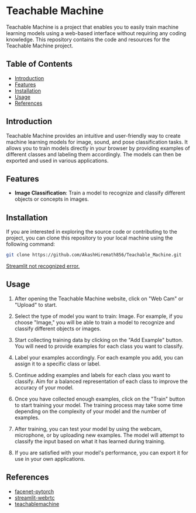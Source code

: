 # Teachable Machine

Teachable Machine is a project that enables you to easily train machine learning models using a web-based interface without requiring any coding knowledge. This repository contains the code and resources for the Teachable Machine project.

## Table of Contents

<!--ts-->

- [Introduction](#introduction)
- [Features](#features)
- [Installation](#installation)
- [Usage](#usage)
- [References](#references)

<!--te-->

## Introduction

Teachable Machine provides an intuitive and user-friendly way to create machine learning models for image, sound, and pose classification tasks. It allows you to train models directly in your browser by providing examples of different classes and labeling them accordingly. The models can then be exported and used in various applications.

## Features

- **Image Classification**: Train a model to recognize and classify different objects or concepts in images.

## Installation

If you are interested in exploring the source code or contributing to the project, you can clone this repository to your local machine using the following command:

```bash
git clone https://github.com/AkashHiremath856/Teachable_Machine.git
```

<a href='https://datatofish.com/add-python-to-windows-path/' target="_blank">Streamlit not recognized error.</a>

## Usage

1. After opening the Teachable Machine website, click on "Web Cam" or "Upload" to start.

2. Select the type of model you want to train: Image. For example, if you choose "Image," you will be able to train a model to recognize and classify different objects or images.

3. Start collecting training data by clicking on the "Add Example" button. You will need to provide examples for each class you want to classify.

4. Label your examples accordingly. For each example you add, you can assign it to a specific class or label.

5. Continue adding examples and labels for each class you want to classify. Aim for a balanced representation of each class to improve the accuracy of your model.

6. Once you have collected enough examples, click on the "Train" button to start training your model. The training process may take some time depending on the complexity of your model and the number of examples.

7. After training, you can test your model by using the webcam, microphone, or by uploading new examples. The model will attempt to classify the input based on what it has learned during training.

8. If you are satisfied with your model's performance, you can export it for use in your own applications.

## References

<ul>
<li><a href='https://github.com/timesler/facenet-pytorch' target="_blank">facenet-pytorch</a></li>
<li><a href='https://github.com/whitphx/streamlit-webrtc' target="_blank">streamlit-webrtc<a></li>
<li><a href='https://teachablemachine.withgoogle.com' target="_blank">teachablemachine</a></li>
